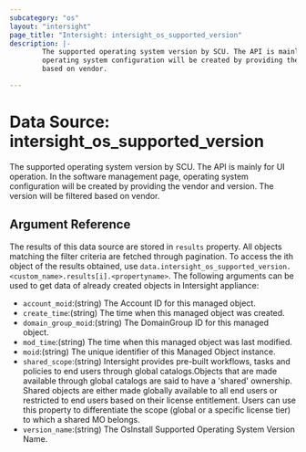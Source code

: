 ```yaml
---
subcategory: "os"
layout: "intersight"
page_title: "Intersight: intersight_os_supported_version"
description: |-
        The supported operating system version by SCU. The API is mainly for UI operation. In the software management page,
        operating system configuration will be created by providing the vendor and version. The version will be filtered
        based on vendor.

---
```


# Data Source: intersight_os_supported_version
The supported operating system version by SCU. The API is mainly for UI operation. In the software management page,
operating system configuration will be created by providing the vendor and version. The version will be filtered
based on vendor.
## Argument Reference
The results of this data source are stored in `results` property.
All objects matching the filter criteria are fetched through pagination.
To access the ith object of the results obtained, use `data.intersight_os_supported_version.<custom_name>.results[i].<propertyname>`.
The following arguments can be used to get data of already created objects in Intersight appliance:
* `account_moid`:(string) The Account ID for this managed object. 
* `create_time`:(string) The time when this managed object was created. 
* `domain_group_moid`:(string) The DomainGroup ID for this managed object. 
* `mod_time`:(string) The time when this managed object was last modified. 
* `moid`:(string) The unique identifier of this Managed Object instance. 
* `shared_scope`:(string) Intersight provides pre-built workflows, tasks and policies to end users through global catalogs.Objects that are made available through global catalogs are said to have a 'shared' ownership. Shared objects are either made globally available to all end users or restricted to end users based on their license entitlement. Users can use this property to differentiate the scope (global or a specific license tier) to which a shared MO belongs. 
* `version_name`:(string) The OsInstall Supported Operating System Version Name. 
 
